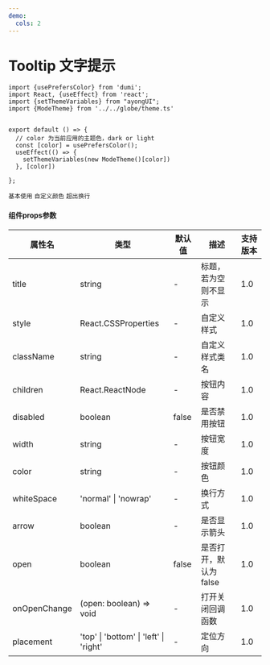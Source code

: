 ```yaml
---
demo:
  cols: 2
---
```


# Tooltip  文字提示

```tsx  hideCode=true inline=true
import {usePrefersColor} from 'dumi';
import React, {useEffect} from 'react';
import {setThemeVariables} from "ayongUI";
import {ModeTheme} from '../../globe/theme.ts'


export default () => {
  // color 为当前应用的主题色，dark or light
  const [color] = usePrefersColor();
  useEffect(() => {
    setThemeVariables(new ModeTheme()[color])
  }, [color])

};
```
<code src="./demos/base.tsx">基本使用</code>
<code src="./demos/color.tsx">自定义颜色</code>
<code src="./demos/hidden.tsx">超出换行</code>

 
 
 

#### 组件props参数

| 属性名        | 类型                            | 默认值 | 描述                                      | 支持版本  |
|---------------|---------------------------------|--------|-------------------------------------------|------------|
| title         | string                          | -      | 标题，若为空则不显示                      | 1.0        |
| style         | React.CSSProperties             | -      | 自定义样式                                | 1.0        |
| className     | string                          | -      | 自定义样式类名                            | 1.0        |
| children      | React.ReactNode                 | -      | 按钮内容                                  | 1.0        |
| disabled      | boolean                         | false  | 是否禁用按钮                              | 1.0        |
| width         | string                          | -      | 按钮宽度                                  | 1.0        |
| color         | string                          | -      | 按钮颜色                                  | 1.0        |
| whiteSpace    | 'normal' \| 'nowrap'           | -      | 换行方式                                  | 1.0        |
| arrow         | boolean                         | -      | 是否显示箭头                              | 1.0        |
| open          | boolean                         | false  | 是否打开，默认为false                     | 1.0        |
| onOpenChange  | (open: boolean) => void         | -      | 打开关闭回调函数                          | 1.0        |
| placement     | 'top' \| 'bottom' \| 'left' \| 'right' | -      | 定位方向                                  | 1.0        |

